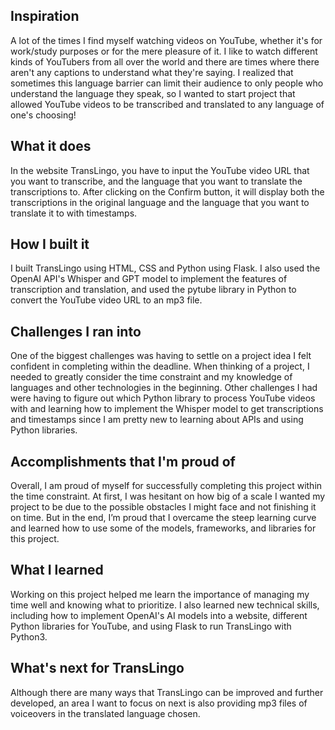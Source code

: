 ## Inspiration

A lot of the times I find myself watching videos on YouTube, whether it's for work/study purposes or for the mere pleasure of it. I like to watch different kinds of YouTubers from all over the world and there are times where there aren't any captions to understand what they're saying. I realized that sometimes this language barrier can limit their audience to only people who understand the language they speak, so I wanted to start project that allowed YouTube videos to be transcribed and translated to any language of one's choosing!


## What it does

In the website TransLingo, you have to input the YouTube video URL that you want to transcribe, and the language that you want to translate the transcriptions to. After clicking on the Confirm button, it will display both the transcriptions in the original language and the language that you want to translate it to with timestamps.


## How I built it

I built TransLingo using HTML, CSS and Python using Flask. I also used the OpenAI API's Whisper and GPT model to implement the features of transcription and translation, and used the pytube library in Python to convert the YouTube video URL to an mp3 file.


## Challenges I ran into

One of the biggest challenges was having to settle on a project idea I felt confident in completing within the deadline. When thinking of a project, I needed to greatly consider the time constraint and my knowledge of languages and other technologies in the beginning. Other challenges I had were having to figure out which Python library to process YouTube videos with and learning how to implement the Whisper model to get transcriptions and timestamps since I am pretty new to learning about APIs and using Python libraries.


## Accomplishments that I'm proud of

Overall, I am proud of myself for successfully completing this project within the time constraint. At first, I was hesitant on how big of a scale I wanted my project to be due to the possible obstacles I might face and not finishing it on time. But in the end, I’m proud that I overcame the steep learning curve and learned how to use some of the models, frameworks, and libraries for this project.


## What I learned

Working on this project helped me learn the importance of managing my time well and knowing what to prioritize. I also learned new technical skills, including how to implement OpenAI's AI models into a website, different Python libraries for YouTube, and using Flask to run TransLingo with Python3.


## What's next for TransLingo

Although there are many ways that TransLingo can be improved and further developed, an area I want to focus on next is also providing mp3 files of voiceovers in the translated language chosen.

